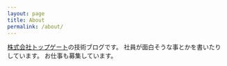 ```yaml
---
layout: page
title: About
permalink: /about/
---
```


[株式会社トップゲート](http://www.topgate.co.jp/)の技術ブログです。
社員が面白そうな事とかを書いたりしています。
お仕事も募集しています。
